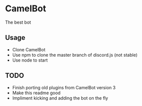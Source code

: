 # CamelBot
The best bot

## Usage
- Clone CamelBot
- Use npm to clone the master branch of discord.js (not stable)
- Use node to start

## TODO
- Finish porting old plugins from CamelBot version 3
- Make this readme good
- Impliment kicking and adding the bot on the fly
